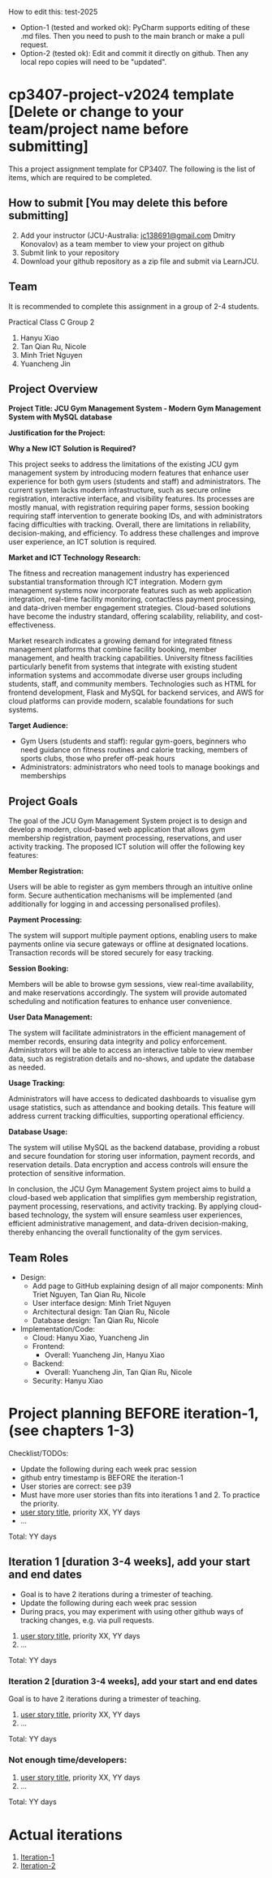
How to edit this: test-2025
* Option-1 (tested and worked ok): PyCharm supports editing of these .md files. Then you need to push to the main branch or make a pull request.
* Option-2 (tested ok): Edit and commit it directly on github. Then any local repo copies will need to be "updated".

# cp3407-project-v2024 template [Delete or change to your team/project name before submitting]

This a project assignment template for CP3407. 
The following is the list of items, which are required to be completed.

## How to submit [You may delete this before submitting]

2. Add your instructor (JCU-Australia: jc138691@gmail.com Dmitry Konovalov) as a team member to view your project on github
1. Submit link to your repository
2. Download your github repository as a zip file and submit via LearnJCU.

## Team

It is recommended to complete this assignment in a group of 2-4 students.  
  
Practical Class C Group 2
1. Hanyu Xiao
2. Tan Qian Ru, Nicole
3. Minh Triet Nguyen
4. Yuancheng Jin

## Project Overview

**Project Title: JCU Gym Management System - Modern Gym Management System with MySQL database**

**Justification for the Project:**

**Why a New ICT Solution is Required?**  

This project seeks to address the limitations of the existing JCU gym management system by introducing modern features that enhance user experience for both gym users (students and staff) and administrators. The current system lacks modern infrastructure, such as secure online registration, interactive interface, and visibility features. Its processes are mostly manual, with registration requiring paper forms, session booking requiring staff intervention to generate booking IDs, and with administrators facing difficulties with tracking. Overall, there are limitations in reliability, decision-making, and efficiency. To address these challenges and improve user experience, an ICT solution is required.

**Market and ICT Technology Research:**

The fitness and recreation management industry has experienced substantial transformation through ICT integration. Modern gym management systems now incorporate features such as web application integration, real-time facility monitoring, contactless payment processing, and data-driven member engagement strategies. Cloud-based solutions have become the industry standard, offering scalability, reliability, and cost-effectiveness.

Market research indicates a growing demand for integrated fitness management platforms that combine facility booking, member management, and health tracking capabilities. University fitness facilities particularly benefit from systems that integrate with existing student information systems and accommodate diverse user groups including students, staff, and community members. Technologies such as HTML for frontend development, Flask and MySQL for backend services, and AWS for cloud platforms can provide modern, scalable foundations for such systems.

**Target Audience:**
- Gym Users (students and staff): regular gym-goers, beginners who need guidance on fitness routines and calorie tracking, members of sports clubs, those who prefer off-peak hours
- Administrators: administrators who need tools to manage bookings and memberships

## Project Goals
The goal of the JCU Gym Management System project is to design and develop a modern, cloud-based web application that allows gym membership registration, payment processing, reservations, and user activity tracking. The proposed ICT solution will offer the following key features:

**Member Registration:**  

Users will be able to register as gym members through an intuitive online form. Secure authentication mechanisms will be implemented (and additionally for logging in and accessing personalised profiles). 

**Payment Processing:**  

The system will support multiple payment options, enabling users to make payments online via secure gateways or offline at designated locations. Transaction records will be stored securely for easy tracking.

**Session Booking:**  

Members will be able to browse gym sessions, view real-time availability, and make reservations accordingly. The system will provide automated scheduling and notification features to enhance user convenience.

**User Data Management:**  

The system will facilitate administrators in the efficient management of member records, ensuring data integrity and policy enforcement. Administrators will be able to access an interactive table to view member data, such as registration details and no-shows, and update the database as needed.

**Usage Tracking:**  

Administrators will have access to dedicated dashboards to visualise gym usage statistics, such as attendance and booking details. This feature will address current tracking difficulties, supporting operational efficiency.

**Database Usage:**  

The system will utilise MySQL as the backend database, providing a robust and secure foundation for storing user information, payment records, and reservation details. Data encryption and access controls will ensure the protection of sensitive information.

In conclusion, the JCU Gym Management System project aims to build a cloud-based web application that simplifies gym membership registration, payment processing, reservations, and activity tracking. By applying cloud-based technology, the system will ensure seamless user experiences, efficient administrative management, and data-driven decision-making, thereby enhancing the overall functionality of the gym services.

## Team Roles
- Design:
  - Add page to GitHub explaining design of all major components: Minh Triet Nguyen, Tan Qian Ru, Nicole
  - User interface design: Minh Triet Nguyen
  - Architectural design: Tan Qian Ru, Nicole
  - Database design: Tan Qian Ru, Nicole
- Implementation/Code:
  - Cloud: Hanyu Xiao, Yuancheng Jin
  - Frontend: 
    - Overall: Yuancheng Jin, Hanyu Xiao
  - Backend:
    - Overall: Yuancheng Jin, Tan Qian Ru, Nicole 
  - Security: Hanyu Xiao


# Project planning BEFORE iteration-1, (see chapters 1-3)
Checklist/TODOs: 
* Update the following during each week prac session
* github entry timestamp is BEFORE the iteration-1
* User stories are correct: see p39
* Must have more user stories than fits into iterations 1 and 2. To practice the priority.
* [user story title](./user_stories/user_story_01_title.md), priority XX, YY days 
* ...

Total: YY days


## Iteration 1 [duration 3-4 weeks], add your start and end dates 

* Goal is to have 2 iterations during a trimester of teaching.
* Update the following during each week prac session
* During pracs, you may experiment with using other github ways of tracking changes, e.g. via pull requests.

1. [user story title](./user_stories/user_story_01_title.md), priority XX, YY days 
2. ...

Total: YY days


### Iteration 2 [duration 3-4 weeks], add your start and end dates
Goal is to have 2 iterations during a trimester of teaching.
1. [user story title](./user_stories/user_story_01_title.md), priority XX, YY days 
2. ...

Total: YY days

### Not enough time/developers: 
1. [user story title](./user_stories/user_story_01_title.md), priority XX, YY days 
2. ...

Total: YY days

# Actual iterations
1. [Iteration-1](./iteration_1.md)
2. [Iteration-2](./iteration_2.md)


